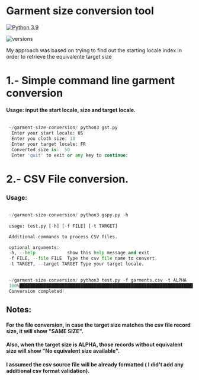 # Garment size conversion tool


[![Python 3.9](https://img.shields.io/badge/python-3.9-blue.svg)](https://www.python.org/downloads/release/python-390/)

![versions](https://img.shields.io/pypi/pyversions/pybadges.svg)




My approach was based on trying to find out the starting locale index in order to retrieve the equivalente target size


# 1.- Simple command line garment conversion

#### Usage: input the start locale, size and target locale.

```python

 ~/garment-size-conversion/ python3 gst.py 
  Enter your start locale: US
  Enter you cloth size: 18
  Enter your target locale: FR
  Converted size is:  50
  Enter 'quit' to exit or any key to continue:

```
             
# 2.- CSV File conversion.
### Usage:

```python

 ~/garment-size-conversion/ python3 gspy.py -h
 
 usage: test.py [-h] [-f FILE] [-t TARGET]

 Additional commands to process CSV files.

 optional arguments:
 -h, --help            show this help message and exit
 -f FILE, --file FILE  Type the csv file name to convert.
 -t TARGET, --target TARGET Type your target locale.

 
 ~/garment-size-conversion/ python3 test.py -f garments.csv -t ALPHA 
 100%████████████████████████████████████████████████████████████████████| 100000/100000 [00:03<00:00, 32226.15it/s]
 Conversion completed! 
```

## Notes:

 ####  For the file conversion, in case the target size matches the csv file record size, it will show  "SAME SIZE".
 ####  Also, when the target size is ALPHA, those records without equivalent size will show "No equivalent size available".
 #### I assumed the csv source file will be already formatted ( I did't add any additional csv format validation).


